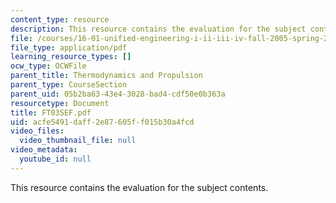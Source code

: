 ```yaml
---
content_type: resource
description: This resource contains the evaluation for the subject contents.
file: /courses/16-01-unified-engineering-i-ii-iii-iv-fall-2005-spring-2006/acfe5491daff2e87605ff015b30a4fcd_FT03SEF.pdf
file_type: application/pdf
learning_resource_types: []
ocw_type: OCWFile
parent_title: Thermodynamics and Propulsion
parent_type: CourseSection
parent_uid: 05b2ba63-43e4-3028-bad4-cdf50e0b363a
resourcetype: Document
title: FT03SEF.pdf
uid: acfe5491-daff-2e87-605f-f015b30a4fcd
video_files:
  video_thumbnail_file: null
video_metadata:
  youtube_id: null
---
```

This resource contains the evaluation for the subject contents.

